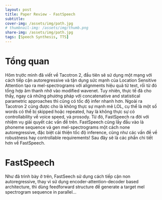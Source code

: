 ```yaml
---
layout: post
title: Paper Review - FastSpeech
subtitle: 
cover-img: /assets/img/path.jpg
# thumbnail-img: /assets/img/thumb.png
share-img: /assets/img/path.jpg
tags: [Speech Synthesis, TTS]
---
```


# Tổng quan

Hôm trước mình đã viết về Tacotron 2, đầu tiên sẽ sử dụng một mạng với cách tiếp cận autoregressive và tận dụng sức mạnh của Location Sensitive Attention tạo ra mel-spectrograms với alignments hiệu quả từ text, rồi từ đó tổng hợp âm thanh nhờ vào modified wavenet. Tuy nhiên, thực tế đã cho thấy, ngay cả những phương pháp với concatenative and statistical parametric approaches thì cũng có tốc độ infer nhanh hơn. Ngoài ra Tacotron 2 cũng được cho là không thực sự mạnh mẽ LOL, cụ thể là một số words có thể bị skipped hoặc repeated, hay là không thực sự có controllability về voice speed, và prosody. Từ đó, FastSpeech ra đời với nhiệm vụ giải quyết các vấn đề trên. FastSpeech cũng lấy đầu vào là phoneme sequence và gen mel-spectrograms một cách none autoregressive, đặc biệt cải thiện tốc độ inference, cũng như các vấn đề về robustness hay controllable requirements! Sau đây sẽ là các phần chi tiết hơn về FastSpeech.

# FastSpeech

Như đã trình bày ở trên, FastSeech sử dụng cách tiếp cận non autoregressive, thay vì sử dụng encoder-attention-decoder based architecture, thì dùng feedforward structure để generate a target mel spectrogram sequence in parallel...

